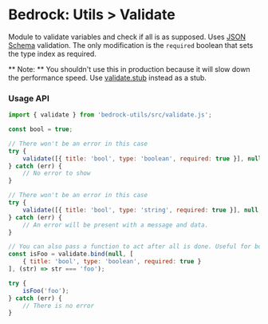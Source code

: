 # Bedrock: Utils > Validate

Module to validate variables and check if all is as supposed. Uses [JSON Schema]() validation.
The only modification is the `required` boolean that sets the type index as required.

** Note: ** You shouldn't use this in production because it will slow down the performance speed. Use [validate.stub](src/validate.stub.js) instead as a stub.

### Usage API
```js
import { validate } from 'bedrock-utils/src/validate.js';

const bool = true;

// There won't be an error in this case
try {
    validate([{ title: 'bool', type: 'boolean', required: true }], null, bool);
} catch (err) {
    // No error to show
}

// There won't be an error in this case
try {
    validate([{ title: 'bool', type: 'string', required: true }], null, bool);
} catch (err) {
    // An error will be present with a message and data.
}

// You can also pass a function to act after all is done. Useful for bounds for example.
const isFoo = validate.bind(null, [
    { title: 'bool', type: 'boolean', required: true }
], (str) => str === 'foo');

try {
    isFoo('foo');
} catch (err) {
    // There is no error
}
```
